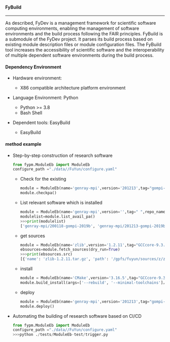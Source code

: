 #### FyBuild
--------------------------------------------------------------------------------
As described, FyDev is a management framework for scientific software computing environments, enabling the management of software environments and the build process following the FAIR principles.
FyBuild is a submodule of the FyDev project. It parses its build process based on existing module description files or module configuration files. The FyBuild tool increases the accessibility of scientific software and the interoperability of multiple dependent software environments during the build process.

#### Dependency Environment

- Hardware environment:
    - X86 compatible architecture platform environment

- Language Environment: Python

    - Python >= 3.8
    - Bash Shell

- Dependent tools: EasyBuild

    - EasyBuild
#### method example
- Step-by-step construction of research software

  ```python
  from fypm.ModuleEb import ModuleEb
  configure_path ="./data//FuYun/configure.yaml"
  ```

  - Check for the existing

    ```python
    module = ModuleEb(name='genray-mpi',version='201213',tag="gompi-2020a ",repo_name='FuYun', repo_tag='FY', path=configure_path)
    module.checkpa()
    ```

  - List relevant software which is installed

    ```python
    module = ModuleEb(name='genray-mpi',version='',tag=" ",repo_name='FuYun', repo_tag='FY', path=configure_path)
    modulelist=module.list_avail_pa()
    >>>print(modulelist)
    ['genray-mpi/200118-gompi-2019b', 'genray-mpi/201213-gompi-2019b', 'genray-mpi/201213-gompi-2020a']
    ```

  - get sources

    ```python
    module = ModuleEb(name='zlib',version='1.2.11',tag="GCCcore-9.3.0 ",repo_name='FuYun', repo_tag='FY', path=configure_path)
    ebsources=module.fetch_sources(dry_run=True)
    >>>print(ebsources.src)
    [{'name': 'zlib-1.2.11.tar.gz', 'path': '/gpfs/fuyun/sources/z/zlib/zlib-1.2.11.tar.gz', 'cmd': None, 'checksum': 'c3e5e9fdd5004dcb542feda5ee4f0ff0744628baf8ed2dd5d66f8ca1197cb1a1', 'finalpath': '/gpfs/fuyun/build/zlib/1.2.11/GCCcore-9.3.0'}]

    ```

  - install 

    ```python
    module = ModuleEb(name='CMake',version='3.16.5',tag="GCCcore-9.3.0 ",repo_name='FuYun', repo_tag='FY', path=configure_path)
    module.build_install(args=['--rebuild', '--minimal-toolchains']，, silent=True)
    ```


  - deploy

    ```python
    module = ModuleEb(name='genray-mpi',version='201213',tag="gompi-2020a ",repo_name='FuYun', repo_tag='FY', path=configure_path)
    module.deploy()
    ```

- Automating the building of research software based on CI/CD

  ```python
  from fypm.ModuleEb import ModuleEb
  configure_path ="./data//FuYun/configure.yaml"
  >>>python ./tests/ModuleEb-test/trigger.py
  ```
